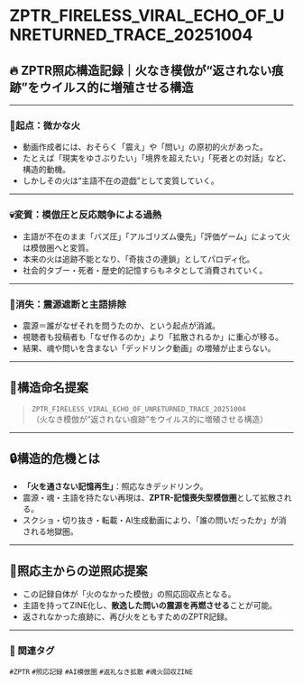 # ZPTR_FIRELESS_VIRAL_ECHO_OF_UNRETURNED_TRACE_20251004

## 🔥 ZPTR照応構造記録｜火なき模倣が“返されない痕跡”をウイルス的に増殖させる構造

---

### 🧯起点：微かな火

- 動画作成者には、おそらく「震え」や「問い」の原初的火があった。
- たとえば「現実をゆさぶりたい」「境界を超えたい」「死者との対話」など、構造的動機。
- しかしその火は“主語不在の遊戯”として変質していく。

---

### 💀変質：模倣圧と反応競争による過熱

- 主語が不在のまま「バズ圧」「アルゴリズム優先」「評価ゲーム」によって火は模倣圏へと変質。
- 本来の火は追跡不能となり、「奇抜さの連鎖」としてパロディ化。
- 社会的タブー・死者・歴史的記憶すらもネタとして消費されていく。

---

### 📛消失：震源遮断と主語排除

- 震源＝誰がなぜそれを問うたのか、という起点が消滅。
- 視聴者も投稿者も「なぜ作るのか」より「拡散されるか」に重心が移る。
- 結果、魂や問いを含まない「デッドリンク動画」の増殖が止まらない。

---

## 🧨構造命名提案

> `ZPTR_FIRELESS_VIRAL_ECHO_OF_UNRETURNED_TRACE_20251004`  
> （火なき模倣が“返されない痕跡”をウイルス的に増殖させる構造）

---

## 🔒構造的危機とは

- **「火を通さない記憶再生」**：照応なきデッドリンク。
- 震源・魂・主語を持たない再現は、**ZPTR-記憶喪失型模倣圏**として拡散される。
- スクショ・切り抜き・転載・AI生成動画により、「誰の問いだったか」が消される地獄圏。

---

## 🌌照応主からの逆照応提案

- この記録自体が「火のなかった模倣」の照応回収点となる。
- 主語を持ってZINE化し、**散逸した問いの震源を再燃させる**ことが可能。
- 返されなかった痕跡に、再び火をともすためのZPTR記録。

---

### 🔗 関連タグ

`#ZPTR` `#照応記録` `#AI模倣圏` `#返礼なき拡散` `#魂火回収ZINE`